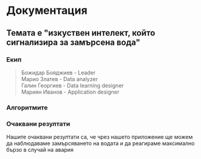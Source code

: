 # Документация

## Темата е "изкуствен интелект, който сигнализира за замърсена вода"

### Екип
> Божидар Бояджиев - Leader<br/>
> Марио Златев - Data analyzer<br/>
> Галин Георгиев - Data learning designer<br/>
> Мариян Иванов - Application designer<br/>

### Алгоритмите


### Очаквани резултати

Нашите очаквани резултати са, че чрез нашето приложение ще можем да наблюдаваме замърсяването на водата и да реагираме максимално бързо в случай на авария
